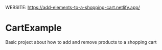 WEBSITE: https://add-elements-to-a-shopping-cart.netlify.app/

# CartExample
Basic project about how to add and remove products to a shopping cart
